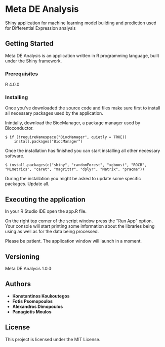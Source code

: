 # Meta DE Analysis

Shiny application for machine learning model building and prediction used for Differential Expression analysis

## Getting Started

Meta DE Analysis is an application written in R programming language, built under the Shiny framework. 

### Prerequisites

R 4.0.0 

### Installing

Once you've downloaded the source code and files make sure first to install all necessary packages used by the application.

Inintially, download the BiocManager, a package manager used by Bioconductor.  

```
$ if (!requireNamespace("BiocManager", quietly = TRUE))
    install.packages("BiocManager")
```

Once the installation has finished you can start installing all other necessary software.

```
$ install.packages(c("shiny", "randomForest", "xgboost", "ROCR", "MLmetrics", "caret", "magrittr", "dplyr", "Matrix", "pracma"))
```

During the installation you might be asked to update some specific packages. Update all.


## Executing the application

In your R Studio IDE open the app.R file.

On the right top corner of the script window press the "Run App" option. Your console will start printing some information about the libraries being using as well as for the data being processed. 

Please be patient. The application window will launch in a moment. 

## Versioning

Meta DE Analysis 1.0.0

## Authors

* **Konstantinos Koukoutegos** 
* **Fotis Psomopoulos** 
* **Alexandros Dimopoulos** 
* **Panagiotis Moulos** 


## License

This project is licensed under the MIT License.
